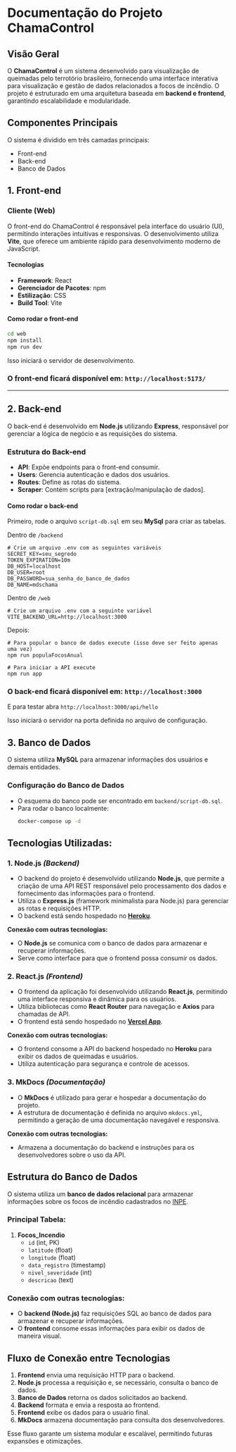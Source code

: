 # Documentação do Projeto ChamaControl

## Visão Geral

O **ChamaControl** é um sistema desenvolvido para visualização de queimadas pelo terrotório brasileiro, fornecendo uma interface interativa para visualização e gestão de dados relacionados a focos de incêndio. O projeto é estruturado em uma arquitetura baseada em **backend e frontend**, garantindo escalabilidade e modularidade.


## Componentes Principais
O sistema é dividido em três camadas principais:

- Front-end
- Back-end
- Banco de Dados


## 1. Front-end
### Cliente (Web)
O front-end do ChamaControl é responsável pela interface do usuário (UI), permitindo interações intuitivas e responsivas. O desenvolvimento utiliza **Vite**, que oferece um ambiente rápido para desenvolvimento moderno de JavaScript.

#### Tecnologias
- **Framework**: React
- **Gerenciador de Pacotes**: npm
- **Estilização**: CSS
- **Build Tool**: Vite

#### Como rodar o front-end
```sh
cd web
npm install
npm run dev
```
Isso iniciará o servidor de desenvolvimento. 
### O front-end ficará disponível em: ```http://localhost:5173/```

---

## 2. Back-end
O back-end é desenvolvido em **Node.js** utilizando **Express**, responsável por gerenciar a lógica de negócio e as requisições do sistema.

### Estrutura do Back-end
- **API**: Expõe endpoints para o front-end consumir.
- **Users**: Gerencia autenticação e dados dos usuários.
- **Routes**: Define as rotas do sistema.
- **Scraper**: Contém scripts para [extração/manipulação de dados].

#### Como rodar o back-end

Primeiro, rode o arquivo `script-db.sql` em seu **MySql** para criar as tabelas.

Dentro de `/backend`

```shell
# Crie um arquivo .env com as seguintes variáveis
SECRET_KEY=seu_segredo
TOKEN_EXPIRATION=10m
DB_HOST=localhost
DB_USER=root
DB_PASSWORD=sua_senha_do_banco_de_dados
DB_NAME=mdschama
```
Dentro de `/web`

```shell
# Crie um arquivo .env com a seguinte variável
VITE_BACKEND_URL=http://localhost:3000
```
Depois:
```shell
# Para popular o banco de dados execute (isso deve ser feito apenas uma vez)
npm run populaFocosAnual

# Para iniciar a API execute
npm run app
```

### O back-end ficará disponível em: ```http://localhost:3000```

E para testar abra ```http://localhost:3000/api/hello```

Isso iniciará o servidor na porta definida no arquivo de configuração.


## 3. Banco de Dados
O sistema utiliza **MySQL** para armazenar informações dos usuários e demais entidades.

### Configuração do Banco de Dados
- O esquema do banco pode ser encontrado em `backend/script-db.sql`.
- Para rodar o banco localmente:
  ```sh
  docker-compose up -d
  ```


## Tecnologias Utilizadas:

### 1. **Node.js** *(Backend)*
- O backend do projeto é desenvolvido utilizando **Node.js**, que permite a criação de uma API REST responsável pelo processamento dos dados e fornecimento das informações para o frontend.
- Utiliza o **Express.js** (framework minimalista para Node.js) para gerenciar as rotas e requisições HTTP.
- O backend está sendo hospedado no **[Heroku](https://www.heroku.com/)**.

**Conexão com outras tecnologias:**
- O **Node.js** se comunica com o banco de dados para armazenar e recuperar informações.
- Serve como interface para que o frontend possa consumir os dados.


### 2. **React.js** *(Frontend)*

- O frontend da aplicação foi desenvolvido utilizando **React.js**, permitindo uma interface responsiva e dinâmica para os usuários.
- Utiliza bibliotecas como **React Router** para navegação e **Axios** para chamadas de API.
- O frontend está sendo hospedado no **[Vercel App](https://2024-2-chama-control.vercel.app/)**.

**Conexão com outras tecnologias:**

- O frontend consome a API do backend hospedado no **Heroku** para exibir os dados de queimadas e usuários.
- Utiliza autenticação para segurança e controle de acessos.



### 3. **MkDocs** *(Documentação)*

- O **MkDocs** é utilizado para gerar e hospedar a documentação do projeto.
- A estrutura de documentação é definida no arquivo `mkdocs.yml`, permitindo a geração de uma documentação navegável e responsiva.

**Conexão com outras tecnologias:**

- Armazena a documentação do backend e instruções para os desenvolvedores sobre o uso da API.


## Estrutura do Banco de Dados

O sistema utiliza um **banco de dados relacional** para armazenar informações sobre os focos de incêndio cadastrados no [INPE](https://www.gov.br/inpe/pt-br).

### Principal Tabela:
   
1. **Focos_Incendio**
   - `id` (int, PK)
   - `latitude` (float)
   - `longitude` (float)
   - `data_registro` (timestamp)
   - `nivel_severidade` (int)
   - `descricao` (text)

### Conexão com outras tecnologias:
- O **backend (Node.js)** faz requisições SQL ao banco de dados para armazenar e recuperar informações.
- O **frontend** consome essas informações para exibir os dados de maneira visual.


## Fluxo de Conexão entre Tecnologias

1. **Frontend** envia uma requisição HTTP para o backend.
2. **Node.js** processa a requisição e, se necessário, consulta o banco de dados.
3. **Banco de Dados** retorna os dados solicitados ao backend.
4. **Backend** formata e envia a resposta ao frontend.
5. **Frontend** exibe os dados para o usuário final.
6. **MkDocs** armazena documentação para consulta dos desenvolvedores.

Esse fluxo garante um sistema modular e escalável, permitindo futuras expansões e otimizações.



